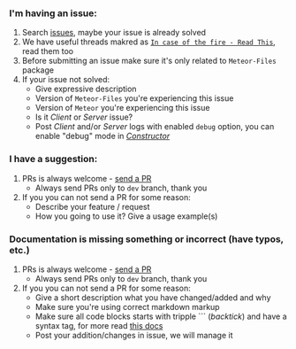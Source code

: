 ### I'm having an issue:
 1. Search [issues](https://github.com/VeliovGroup/Meteor-Files/issues), maybe your issue is already solved
 2. We have useful threads makred as [`In case of the fire - Read This`](https://github.com/VeliovGroup/Meteor-Files/issues?utf8=%E2%9C%93&q=label%3A%22In%20case%20of%20the%20fire%20-%20Read%20This%22%20), read them too
 3. Before submitting an issue make sure it's only related to `Meteor-Files` package
 4. If your issue not solved:
     - Give expressive description
     - Version of `Meteor-Files` you're experiencing this issue
     - Version of `Meteor` you're experiencing this issue
     - Is it *Client* or *Server* issue?
     - Post *Client* and/or *Server* logs with enabled `debug` option, you can enable "debug" mode in [*Constructor*](https://github.com/VeliovGroup/Meteor-Files/wiki/Constructor)

### I have a suggestion:
 1. PRs is always welcome - [send a PR](https://github.com/VeliovGroup/Meteor-Files/compare)
     - Always send PRs only to `dev` branch, thank you
 2. If you you can not send a PR for some reason:
     - Describe your feature / request
     - How you going to use it? Give a usage example(s)

### Documentation is missing something or incorrect (have typos, etc.)
 1. PRs is always welcome - [send a PR](https://github.com/VeliovGroup/Meteor-Files/compare)
     - Always send PRs only to `dev` branch, thank you
 2. If you you can not send a PR for some reason:
     - Give a short description what you have changed/added and why
     - Make sure you're using correct markdown markup
     - Make sure all code blocks starts with tripple ``` (*backtick*) and have a syntax tag, for more read [this docs](https://help.github.com/articles/creating-and-highlighting-code-blocks/#syntax-highlighting)
     - Post your addition/changes in issue, we will manage it